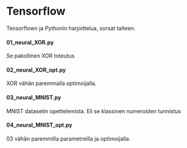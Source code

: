 # Tensorflow
Tensorflown ja Pythonin harjoittelua, sorsat talteen.

#### 01_neural_XOR.py
Se pakollinen XOR toteutus

#### 02_neural_XOR_opt.py
XOR vähän paremmalla optimoijalla.

#### 03_neural_MNIST.py
MNIST datasetin opettelemista. Eli se klassinen numeroiden tunnistus

#### 04_neural_MNIST_opt.py
03 vähän paremmilla parametreilla ja optimoijalla.